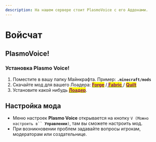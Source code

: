 ```yaml
---
description: На нашем сервере стоит PlasmoVoice с его Аддонами.
---
```


# Войсчат

## PlasmoVoice!

### Установка Plasmo Voice!

1. Поместите в вашу папку Майнкрафта. Пример: **`.minecraft/mods`**
2. Скачайте мод для вашего Лоадера: [<mark style="color:purple;">**Forge**</mark>](https://modrinth.com/plugin/plasmo-voice/changelog?g=1.19.3\&l=forge) /[ <mark style="color:purple;">**Fabric**</mark>](https://modrinth.com/plugin/plasmo-voice/changelog?l=fabric\&g=1.19.3)[ ](https://modrinth.com/mod/replaymod/changelog?l=fabric\&g=1.19.3)/ [<mark style="color:purple;">**Quilt**</mark>](https://modrinth.com/plugin/plasmo-voice/changelog?l=fabric\&g=1.19.3)
3. Установите какой нибудь [<mark style="color:purple;">**Лоадер**</mark>](modloaders.md).

## Настройка мода

* Меню настроек **Plasmo Voice** открывается на кнопку `V (Можно настроить в`` `**`Управлении`**`)`, там вы сможете настроить мод.
* При возникновении проблем задавайте вопросы игрокам, модераторам или создательнице.

